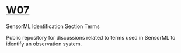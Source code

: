 # [W07](http://vocab.nerc.ac.uk/collection/W07/current/)
SensorML Identification Section Terms

Public repository for discussions related to terms used in SensorML to identify an observation system.
